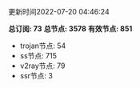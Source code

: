 更新时间2022-07-20 04:46:24

**总订阅: 73**
**总节点: 3578**
**有效节点: 851**
- trojan节点: 54
- ss节点: 715
- v2ray节点: 79
- ssr节点: 3
